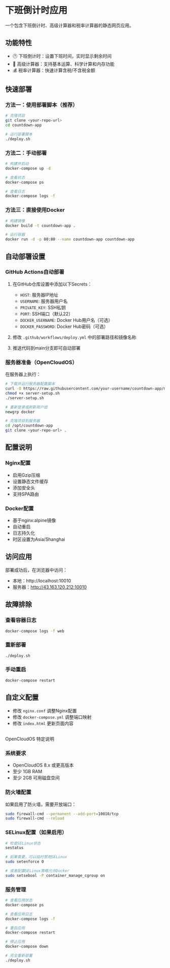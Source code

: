 # 下班倒计时应用

一个包含下班倒计时、高级计算器和税率计算器的静态网页应用。

## 功能特性

- 🕐 下班倒计时：设置下班时间，实时显示剩余时间
- 🧮 高级计算器：支持基本运算、科学计算和内存功能
- 💰 税率计算器：快速计算含税/不含税金额

## 快速部署

### 方法一：使用部署脚本（推荐）

```bash
# 克隆项目
git clone <your-repo-url>
cd countdown-app

# 运行部署脚本
./deploy.sh
```

### 方法二：手动部署

```bash
# 构建并启动
docker-compose up -d

# 查看状态
docker-compose ps

# 查看日志
docker-compose logs -f
```

### 方法三：直接使用Docker

```bash
# 构建镜像
docker build -t countdown-app .

# 运行容器
docker run -d -p 80:80 --name countdown-app countdown-app
```

## 自动部署设置

### GitHub Actions自动部署

1. 在GitHub仓库设置中添加以下Secrets：
   - `HOST`: 服务器IP地址
   - `USERNAME`: 服务器用户名
   - `PRIVATE_KEY`: SSH私钥
   - `PORT`: SSH端口（默认22）
   - `DOCKER_USERNAME`: Docker Hub用户名（可选）
   - `DOCKER_PASSWORD`: Docker Hub密码（可选）

2. 修改 `.github/workflows/deploy.yml` 中的部署路径和镜像名称

3. 推送代码到main分支即可自动部署

### 服务器准备（OpenCloudOS）

在服务器上执行：

```bash
# 下载并运行服务器配置脚本
curl -O https://raw.githubusercontent.com/your-username/countdown-app/main/server-setup.sh
chmod +x server-setup.sh
./server-setup.sh

# 重新登录或刷新用户组
newgrp docker

# 克隆项目到服务器
cd /opt/countdown-app
git clone <your-repo-url> .
```

## 配置说明

### Nginx配置

- 启用Gzip压缩
- 设置静态文件缓存
- 添加安全头
- 支持SPA路由

### Docker配置

- 基于nginx:alpine镜像
- 自动重启
- 日志持久化
- 时区设置为Asia/Shanghai

## 访问应用

部署成功后，在浏览器中访问：
- 本地：http://localhost:10010
- 服务器：http://43.163.120.212:10010

## 故障排除

### 查看容器日志
```bash
docker-compose logs -f web
```

### 重新部署
```bash
./deploy.sh
```

### 手动重启
```bash
docker-compose restart
```

## 自定义配置

- 修改 `nginx.conf` 调整Nginx配置
- 修改 `docker-compose.yml` 调整端口映射
- 修改 `index.html` 更新页面内容
## 
OpenCloudOS 特定说明

### 系统要求
- OpenCloudOS 8.x 或更高版本
- 至少 1GB RAM
- 至少 2GB 可用磁盘空间

### 防火墙配置
如果启用了防火墙，需要开放端口：
```bash
sudo firewall-cmd --permanent --add-port=10010/tcp
sudo firewall-cmd --reload
```

### SELinux配置（如果启用）
```bash
# 检查SELinux状态
sestatus

# 如果需要，可以临时禁用SELinux
sudo setenforce 0

# 或者配置SELinux策略允许Docker
sudo setsebool -P container_manage_cgroup on
```

### 服务管理
```bash
# 查看应用状态
docker-compose ps

# 查看应用日志
docker-compose logs -f

# 重启应用
docker-compose restart

# 停止应用
docker-compose down

# 完全重新部署
./deploy.sh
```